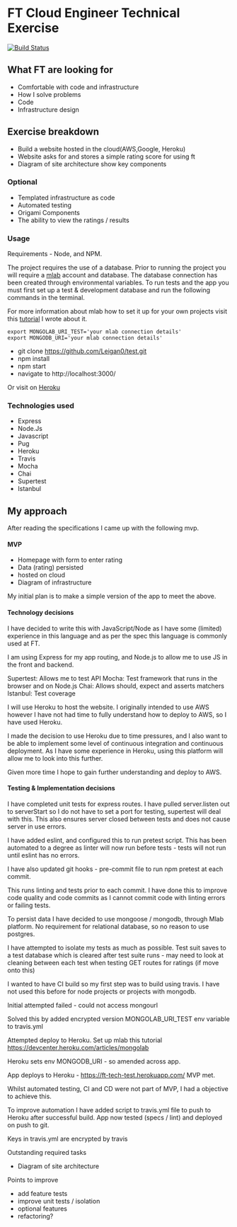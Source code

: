 # FT Cloud Engineer Technical Exercise

[![Build Status](https://travis-ci.org/Leigan0/test.svg?branch=master)](https://travis-ci.org/Leigan0/test)

## What FT are looking for
* Comfortable with code and infrastructure
* How I solve problems
* Code
* Infrastructure design

## Exercise breakdown
* Build a website hosted in the cloud(AWS,Google, Heroku)
* Website asks for and stores a simple rating score for using ft
* Diagram of site architecture show key components

### Optional
* Templated infrastructure as code
* Automated testing
* Origami Components
* The ability to view the ratings / results

### Usage

Requirements - Node, and NPM.

The project requires the use of a database. Prior to running the project you will require a  [mlab](https://mlab.com) account and database. The database connection has been created through environmental variables. To run tests and the app you must first set up a test & development database and run the following commands in the terminal.

For more information about mlab how to set it up for your own projects visit this [tutorial](https://leigan0.gitbooks.io/team-glow/content/Mongo/Mlab-set-up.html) I wrote about it.

```
export MONGOLAB_URI_TEST='your mlab connection details'
export MONGODB_URI='your mlab connection details'
```

* git clone https://github.com/Leigan0/test.git
* npm install
* npm start
* navigate to http://localhost:3000/

Or visit on [Heroku](https://ft-tech-test.herokuapp.com/)

### Technologies used

* Express
* Node.Js
* Javascript
* Pug
* Heroku
* Travis
* Mocha
* Chai
* Supertest
* Istanbul

## My approach

After reading the specifications I came up with the following mvp.

#### MVP

* Homepage with form to enter rating
* Data (rating) persisted
* hosted on cloud
* Diagram of infrastructure

My initial plan is to make a simple version of the app to meet the above.

#### Technology decisions

I have decided to write this with JavaScript/Node as I have some (limited) experience in this language
and as per the spec this language is commonly used at FT.

I am using Express for my app routing, and Node.js to allow me to use JS in the front and backend.

Supertest: Allows me to test API
Mocha: Test framework that runs in the browser and on Node.js
Chai: Allows should, expect and asserts matchers
Istanbul: Test coverage

I will use Heroku to host the website. I originally intended to use AWS however I have not had time
to fully understand how to deploy to AWS, so I have used Heroku.

I made the decision to use Heroku due to time pressures, and I also want to be able to implement some level of continuous integration and continuous deployment. As I have some experience in Heroku, using this platform will allow me to look into this further.

Given more time I hope to gain further understanding and deploy to AWS.

#### Testing & Implementation decisions

I have completed unit tests for express routes. I have pulled server.listen out to serverStart
so I do not have to set a port for testing, supertest will deal with this. This also ensures server
closed between tests and does not cause server in use errors.

I have added eslint, and configured this to run pretest script. This has been automated to a degree
as linter will now run before tests - tests will not run until eslint has no errors.

I have also updated git hooks - pre-commit file to run npm pretest at each commit.

This runs linting and tests prior to each commit. I have done this to improve code quality and code commits as I cannot commit code with linting errors or failing tests.

To persist data I have decided to use mongoose / mongodb, through Mlab platform. No requirement for relational database, so no
reason to use postgres.


I have attempted to isolate my tests as much as possible.
Test suit saves to a test database which is cleared after test suite runs - may need to look at cleaning between each test
when testing GET routes for ratings (if move onto this)


I wanted to have CI build so my first step was to build using travis. I have not used this before for node projects
or projects with mongodb.

Initial attempted failed - could not access mongourl

Solved this by added encrypted version MONGOLAB_URI_TEST env variable to travis.yml

Attempted deploy to Heroku. Set up mlab this tutorial
https://devcenter.heroku.com/articles/mongolab

Heroku sets env MONGODB_URI - so amended across app.

App deploys to Heroku - https://ft-tech-test.herokuapp.com/
MVP met.

Whilst automated testing, CI and CD were not part of MVP, I had a objective to achieve this.

To improve automation I have added script to travis.yml file to push to Heroku after successful build. App now tested (specs / lint) and deployed on push to git.

Keys in travis.yml are encrypted by travis

Outstanding required tasks

- Diagram of site architecture

Points to improve

- add feature tests
- improve unit tests / isolation
- optional features
- refactoring?
